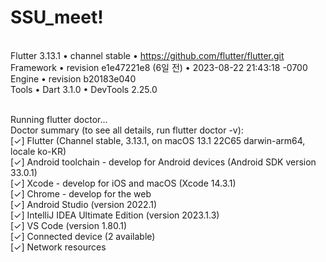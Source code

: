 # SSU_meet!

<br>Flutter 3.13.1 • channel stable • https://github.com/flutter/flutter.git
<br>Framework • revision e1e47221e8 (6일 전) • 2023-08-22 21:43:18 -0700
<br>Engine • revision b20183e040
<br>Tools • Dart 3.1.0 • DevTools 2.25.0

<br>Running flutter doctor...
<br>Doctor summary (to see all details, run flutter doctor -v):
<br>[✓] Flutter (Channel stable, 3.13.1, on macOS 13.1 22C65 darwin-arm64, locale ko-KR)
<br>[✓] Android toolchain - develop for Android devices (Android SDK version 33.0.1)
<br>[✓] Xcode - develop for iOS and macOS (Xcode 14.3.1)
<br>[✓] Chrome - develop for the web
<br>[✓] Android Studio (version 2022.1)
<br>[✓] IntelliJ IDEA Ultimate Edition (version 2023.1.3)
<br>[✓] VS Code (version 1.80.1)
<br>[✓] Connected device (2 available)
<br>[✓] Network resources
